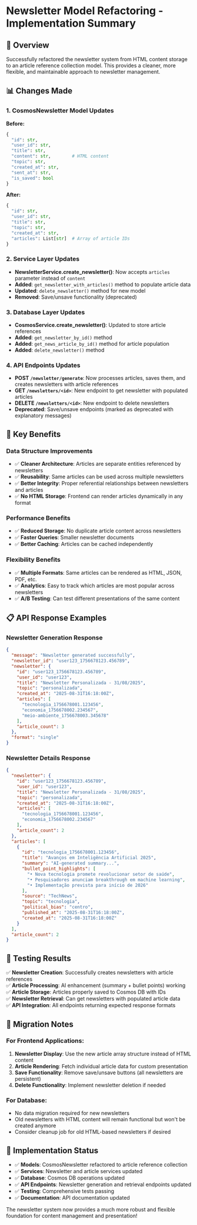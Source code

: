 # Newsletter Model Refactoring - Implementation Summary

## 🎯 Overview

Successfully refactored the newsletter system from HTML content storage to an article reference collection model. This provides a cleaner, more flexible, and maintainable approach to newsletter management.

## 📊 Changes Made

### 1. CosmosNewsletter Model Updates

**Before:**
```python
{
  "id": str,
  "user_id": str,
  "title": str,
  "content": str,        # HTML content
  "topic": str,
  "created_at": str,
  "sent_at": str,
  "is_saved": bool
}
```

**After:**
```python
{
  "id": str,
  "user_id": str,
  "title": str,
  "topic": str,
  "created_at": str,
  "articles": List[str]  # Array of article IDs
}
```

### 2. Service Layer Updates

- **NewsletterService.create_newsletter()**: Now accepts `articles` parameter instead of `content`
- **Added**: `get_newsletter_with_articles()` method to populate article data
- **Updated**: `delete_newsletter()` method for new model
- **Removed**: Save/unsave functionality (deprecated)

### 3. Database Layer Updates

- **CosmosService.create_newsletter()**: Updated to store article references
- **Added**: `get_newsletter_by_id()` method
- **Added**: `get_news_article_by_id()` method for article population
- **Added**: `delete_newsletter()` method

### 4. API Endpoints Updates

- **POST `/newsletter/generate`**: Now processes articles, saves them, and creates newsletters with article references
- **GET `/newsletters/<id>`**: New endpoint to get newsletter with populated articles
- **DELETE `/newsletters/<id>`**: New endpoint to delete newsletters
- **Deprecated**: Save/unsave endpoints (marked as deprecated with explanatory messages)

## 🚀 Key Benefits

### Data Structure Improvements
- ✅ **Cleaner Architecture**: Articles are separate entities referenced by newsletters
- ✅ **Reusability**: Same articles can be used across multiple newsletters
- ✅ **Better Integrity**: Proper referential relationships between newsletters and articles
- ✅ **No HTML Storage**: Frontend can render articles dynamically in any format

### Performance Benefits
- ✅ **Reduced Storage**: No duplicate article content across newsletters
- ✅ **Faster Queries**: Smaller newsletter documents
- ✅ **Better Caching**: Articles can be cached independently

### Flexibility Benefits
- ✅ **Multiple Formats**: Same articles can be rendered as HTML, JSON, PDF, etc.
- ✅ **Analytics**: Easy to track which articles are most popular across newsletters
- ✅ **A/B Testing**: Can test different presentations of the same content

## 📋 API Response Examples

### Newsletter Generation Response
```json
{
  "message": "Newsletter generated successfully",
  "newsletter_id": "user123_1756678123.456789",
  "newsletter": {
    "id": "user123_1756678123.456789",
    "user_id": "user123",
    "title": "Newsletter Personalizada - 31/08/2025",
    "topic": "personalizada",
    "created_at": "2025-08-31T16:18:00Z",
    "articles": [
      "tecnologia_1756678001.123456",
      "economia_1756678002.234567",
      "meio-ambiente_1756678003.345678"
    ],
    "article_count": 3
  },
  "format": "single"
}
```

### Newsletter Details Response
```json
{
  "newsletter": {
    "id": "user123_1756678123.456789",
    "user_id": "user123",
    "title": "Newsletter Personalizada - 31/08/2025",
    "topic": "personalizada",
    "created_at": "2025-08-31T16:18:00Z",
    "articles": [
      "tecnologia_1756678001.123456",
      "economia_1756678002.234567"
    ],
    "article_count": 2
  },
  "articles": [
    {
      "id": "tecnologia_1756678001.123456",
      "title": "Avanços em Inteligência Artificial 2025",
      "summary": "AI-generated summary...",
      "bullet_point_highlights": [
        "• Nova tecnologia promete revolucionar setor de saúde",
        "• Pesquisadores anunciam breakthrough em machine learning",
        "• Implementação prevista para início de 2026"
      ],
      "source": "TechNews",
      "topic": "tecnologia",
      "political_bias": "centro",
      "published_at": "2025-08-31T16:18:00Z",
      "created_at": "2025-08-31T16:18:00Z"
    }
  ],
  "article_count": 2
}
```

## 🔧 Testing Results

✅ **Newsletter Creation**: Successfully creates newsletters with article references  
✅ **Article Processing**: AI enhancement (summary + bullet points) working  
✅ **Article Storage**: Articles properly saved to Cosmos DB with IDs  
✅ **Newsletter Retrieval**: Can get newsletters with populated article data  
✅ **API Integration**: All endpoints returning expected response formats  

## 🔄 Migration Notes

### For Frontend Applications:
1. **Newsletter Display**: Use the new article array structure instead of HTML content
2. **Article Rendering**: Fetch individual article data for custom presentation
3. **Save Functionality**: Remove save/unsave buttons (all newsletters are persistent)
4. **Delete Functionality**: Implement newsletter deletion if needed

### For Database:
- No data migration required for new newsletters
- Old newsletters with HTML content will remain functional but won't be created anymore
- Consider cleanup job for old HTML-based newsletters if desired

## 🎉 Implementation Status

- ✅ **Models**: CosmosNewsletter refactored to article reference collection
- ✅ **Services**: Newsletter and article services updated
- ✅ **Database**: Cosmos DB operations updated
- ✅ **API Endpoints**: Newsletter generation and retrieval endpoints updated
- ✅ **Testing**: Comprehensive tests passing
- ✅ **Documentation**: API documentation updated

The newsletter system now provides a much more robust and flexible foundation for content management and presentation!
